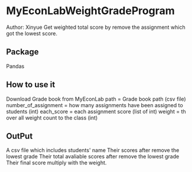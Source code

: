# MyEconLabWeightGradeProgram
Author: Xinyue
Get weighted total score by remove the assignment which got the lowest score.

<h2>Package</h2>
Pandas

<h2>How to use it</h2>
Download Grade book from MyEconLab
path = Grade book path (csv file)
number_of_assignment = how many assignments have been assigned to students (int)
each_score = each assignment score (list of int)
weight = th over all weight count to the class (int)

<h2>OutPut</h2>
A csv file which includes students' name
Their scores after remove the lowest grade
Their total avaliable scores after remove the lowest grade
Their final score multiply with the weight.

